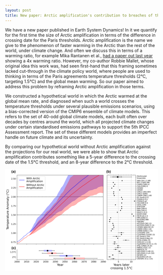 ```yaml
---
layout: post
title: New paper: Arctic amplification's contribution to breaches of the Paris Agreement
---
```


We have a new paper published in Earth System Dynamics! In it we quantify for the first time the size of Arctic amplification in terms of the difference in crossing date for the Paris thresholds. Arctic amplification is the name we give to the phenomenon of faster warming in the Arctic than the rest of the world, under climate change. And often we discuss this in terms of a warming ratio, for example Mika Rantanen et al., [had a paper out last year ](https://www.nature.com/articles/s43247-022-00498-3) showing a 4x warming ratio. However, my co-author Robbie Mallet, whose original idea this work was, had seen first-hand that this framing sometimes lacked cut-through in the climate policy world, where people are used to thinking in terms of the Paris agreements temperature thresholds (2°C, targeting 1.5°C) and the global mean warming. So our paper aimed to address this problem by reframing Arctic amplification in those terms.

We constructed a hypothetical world in which the Arctic warmed at the global mean rate, and diagnosed when such a world crosses the temperature thresholds under several plausible emissions scenarios, using a bias-corrected version of the CMIP6 ensemble of climate models. This refers to the set of 40-odd global climate models, each built often over decades by centres around the world, which all projected climate changes under certain standardised emissions pathways to support the 5th IPCC Assessment report. The set of these different models provides an imperfect handle on future climate and its uncertainty.

By comparing our hypothetical world without Arctic amplification against the projections for our real world, we were able to show that Arctic amplification contributes something like a 5-year difference to the crossing date of the 1.5°C threshold, and an 8-year difference to the 2°C threshold.

![](../public/AA_paris.png)
